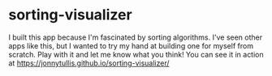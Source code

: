 # sorting-visualizer

I built this app because I'm fascinated by sorting algorithms. I've seen other apps like this, but I wanted to try my hand at building one for myself from scratch. Play with it and let me know what you think! You can see it in action at https://jonnytullis.github.io/sorting-visualizer/
